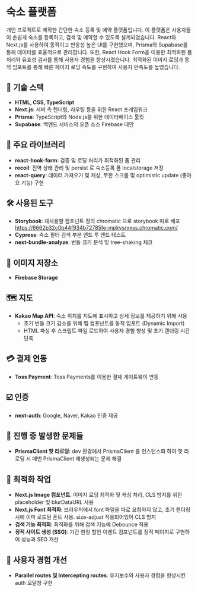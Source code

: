 # 숙소 플랫폼

개인 프로젝트로 제작한 간단한 숙소 등록 및 예약 플랫폼입니다.
이 플랫폼은 사용자들이 손쉽게 숙소를 등록하고, 검색 및 예약할 수 있도록 설계되었습니다.
React와 Next.js를 사용하여 동적이고 반응성 높은 UI를 구현했으며, Prisma와 Supabase를 통해 데이터를 효율적으로 관리합니다.
또한, React Hook Form을 이용한 최적화된 폼 처리와 유효성 검사를 통해 사용자 경험을 향상시켰습니다.
최적화된 이미지 로딩과 동적 임포트를 통해 빠른 페이지 로딩 속도를 구현하여 사용자 만족도를 높였습니다.

## 🎯 기술 스택

- **HTML, CSS, TypeScript**
- **Next.js**: 서버 측 렌더링, 라우팅 등을 위한 React 프레임워크
- **Prisma**: TypeScript와 Node.js를 위한 데이터베이스 툴킷
- **Supabase**: 백엔드 서비스의 오픈 소스 Firebase 대안

## 📜 주요 라이브러리

- **react-hook-form**: 검증 및 로딩 처리가 최적화된 폼 관리
- **recoil**: 전역 상태 관리 및 persist 로 숙소등록 폼 localstorage 저장
- **react-query**: 데이터 가져오기 및 캐싱, 무한 스크롤 및 optimistic update (좋아요 기능) 구현

## 🛠️ 사용된 도구

- **Storybook**: 재사용할 컴포넌트 정의 chromatic 으로 storybook 따로 배포 https://6662b32c0b44f934b72785fe-mpkysrxxss.chromatic.com/
- **Cypress**: 숙소 필터 검색 부분 엔드 투 엔드 테스트
- **next-bundle-analyze**: 번들 크기 분석 및 tree-shaking 체크

## 📁 이미지 저장소

- **Firebase Storage**

## 🗺️ 지도

- **Kakao Map API**: 숙소 위치를 지도에 표시하고 상세 정보를 제공하기 위해 사용
  - 초기 번들 크기 감소를 위해 맵 컴포넌트를 동적 임포트 (Dynamic Import)
  - HTML 파싱 후 스크립트 파일 로드하여 사용자 경험 향상 및 초기 렌더링 시간 단축

## 💳 결제 연동

- **Toss Payment**: Toss Payments를 이용한 결제 게이트웨이 연동

## ☑️ 인증

- **next-auth**: Google, Naver, Kakao 인증 제공

## 🧐 진행 중 발생한 문제들

- **PrismaClient 핫 리로딩**: dev 환경에서 PrismaClient 를 인스턴스화 하여 핫 리로딩 시 매번 PrismaClient 재생성되는 문제 해결

## 👏 최적화 작업

- **Next.js Image 컴포넌트**: 이미지 로딩 최적화 및 캐싱 처리, CLS 방지를 위한 placeholder 및 blurDataURL 사용
- **Next.js Font 최적화**: 브라우저에서 font 파일을 따로 요청하지 않고, 초기 렌더링 시에 이미 로드된 폰트 사용. size-adjust 적용되어있어 CLS 방지
- **검색 기능 최적화**: 최적화를 위해 검색 기능에 Debounce 적용
- **정적 사이트 생성 (SSG)**: 기간 한정 할인 이벤트 컴포넌트를 정적 페이지로 구현하여 성능과 SEO 개선

## 🎉 사용자 경험 개선

- **Parallel routes 및 Intercepting routes**: 유지보수와 사용자 경험을 향상시킨 auth 모달창 구현
